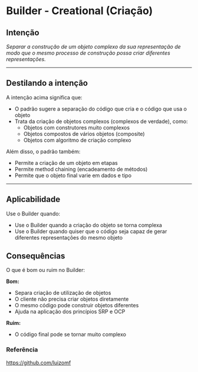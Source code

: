 # Builder - Creational (Criação)

## Intenção

*Separar a construção de um objeto complexo da sua representação de modo que o mesmo processo de construção possa criar diferentes representações.*

---

## Destilando a intenção

A intenção acima significa que:

* O padrão sugere a separação do código que cria e o código que usa o objeto
* Trata da criação de objetos complexos (complexos de verdade), como:
  - Objetos com construtores muito complexos
  - Objetos compostos de vários objetos (composite)
  - Objetos com algoritmo de criação complexo

Além disso, o padrão também:

- Permite a criação de um objeto em etapas
- Permite method chaining (encadeamento de métodos)
- Permite que o objeto final varie em dados e tipo

---

## Aplicabilidade

Use o Builder quando:

- Use o Builder quando a criação do objeto se torna complexa
- Use o Builder quando quiser que o código seja capaz de gerar diferentes representações do mesmo objeto

## Consequências

O que é bom ou ruim no Builder:

**Bom:**
- Separa criação de utilização de objetos
- O cliente não precisa criar objetos diretamente
- O mesmo código pode construir objetos diferentes
- Ajuda na aplicação dos princípios SRP e OCP

**Ruim:**

- O código final pode se tornar muito complexo

### Referência

https://github.com/luizomf